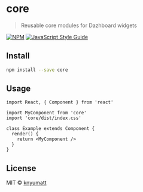# core

> Reusable core modules for Dazhboard widgets

[![NPM](https://img.shields.io/npm/v/core.svg)](https://www.npmjs.com/package/core) [![JavaScript Style Guide](https://img.shields.io/badge/code_style-standard-brightgreen.svg)](https://standardjs.com)

## Install

```bash
npm install --save core
```

## Usage

```tsx
import React, { Component } from 'react'

import MyComponent from 'core'
import 'core/dist/index.css'

class Example extends Component {
  render() {
    return <MyComponent />
  }
}
```

## License

MIT © [knyumatt](https://github.com/knyumatt)
